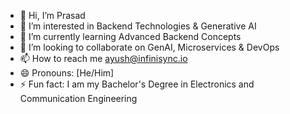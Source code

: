 - 👋 Hi, I’m Prasad
- 👀 I’m interested in Backend Technologies & Generative AI
- 🌱 I’m currently learning Advanced Backend Concepts
- 💞️ I’m looking to collaborate on GenAI, Microservices & DevOps
- 📫 How to reach me ayush@infinisync.io
- 😄 Pronouns: [He/Him]
- ⚡ Fun fact: I am my Bachelor's Degree in Electronics and Communication Engineering

<!---
ayush-infinisync/ayush-infinisync is a ✨ special ✨ repository because its `README.md` (this file) appears on your GitHub profile.
You can click the Preview link to take a look at your changes.
--->
